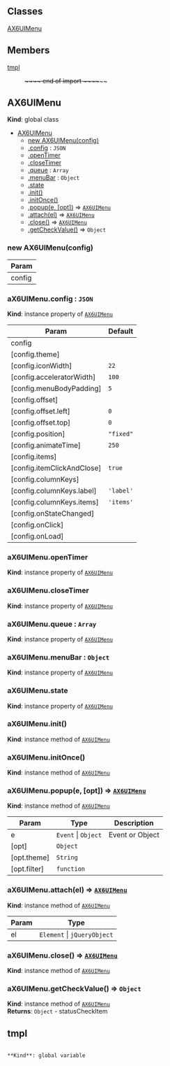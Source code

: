 ## Classes

<dl>
<dt><a href="#AX6UIMenu">AX6UIMenu</a></dt>
<dd></dd>
</dl>

## Members

<dl>
<dt><a href="#tmpl">tmpl</a></dt>
<dd><p><del>~</del><del>~</del><del>~</del><del>~ end of import  ~</del><del>~</del><del>~</del><del>~</del>~~</p>
</dd>
</dl>

<a name="AX6UIMenu"></a>

## AX6UIMenu
**Kind**: global class  

* [AX6UIMenu](#AX6UIMenu)
    * [new AX6UIMenu(config)](#new_AX6UIMenu_new)
    * [.config](#AX6UIMenu+config) : <code>JSON</code>
    * [.openTimer](#AX6UIMenu+openTimer)
    * [.closeTimer](#AX6UIMenu+closeTimer)
    * [.queue](#AX6UIMenu+queue) : <code>Array</code>
    * [.menuBar](#AX6UIMenu+menuBar) : <code>Object</code>
    * [.state](#AX6UIMenu+state)
    * [.init()](#AX6UIMenu+init)
    * [.initOnce()](#AX6UIMenu+initOnce)
    * [.popup(e, [opt])](#AX6UIMenu+popup) ⇒ <code>[AX6UIMenu](#AX6UIMenu)</code>
    * [.attach(el)](#AX6UIMenu+attach) ⇒ <code>[AX6UIMenu](#AX6UIMenu)</code>
    * [.close()](#AX6UIMenu+close) ⇒ <code>[AX6UIMenu](#AX6UIMenu)</code>
    * [.getCheckValue()](#AX6UIMenu+getCheckValue) ⇒ <code>Object</code>

<a name="new_AX6UIMenu_new"></a>

### new AX6UIMenu(config)

| Param |
| --- |
| config | 

<a name="AX6UIMenu+config"></a>

### aX6UIMenu.config : <code>JSON</code>
**Kind**: instance property of <code>[AX6UIMenu](#AX6UIMenu)</code>  

| Param | Default |
| --- | --- |
| config |  | 
| [config.theme] |  | 
| [config.iconWidth] | <code>22</code> | 
| [config.acceleratorWidth] | <code>100</code> | 
| [config.menuBodyPadding] | <code>5</code> | 
| [config.offset] |  | 
| [config.offset.left] | <code>0</code> | 
| [config.offset.top] | <code>0</code> | 
| [config.position] | <code>&quot;fixed&quot;</code> | 
| [config.animateTime] | <code>250</code> | 
| [config.items] |  | 
| [config.itemClickAndClose] | <code>true</code> | 
| [config.columnKeys] |  | 
| [config.columnKeys.label] | <code>&#x27;label&#x27;</code> | 
| [config.columnKeys.items] | <code>&#x27;items&#x27;</code> | 
| [config.onStateChanged] |  | 
| [config.onClick] |  | 
| [config.onLoad] |  | 

<a name="AX6UIMenu+openTimer"></a>

### aX6UIMenu.openTimer
**Kind**: instance property of <code>[AX6UIMenu](#AX6UIMenu)</code>  
<a name="AX6UIMenu+closeTimer"></a>

### aX6UIMenu.closeTimer
**Kind**: instance property of <code>[AX6UIMenu](#AX6UIMenu)</code>  
<a name="AX6UIMenu+queue"></a>

### aX6UIMenu.queue : <code>Array</code>
**Kind**: instance property of <code>[AX6UIMenu](#AX6UIMenu)</code>  
<a name="AX6UIMenu+menuBar"></a>

### aX6UIMenu.menuBar : <code>Object</code>
**Kind**: instance property of <code>[AX6UIMenu](#AX6UIMenu)</code>  
<a name="AX6UIMenu+state"></a>

### aX6UIMenu.state
**Kind**: instance property of <code>[AX6UIMenu](#AX6UIMenu)</code>  
<a name="AX6UIMenu+init"></a>

### aX6UIMenu.init()
**Kind**: instance method of <code>[AX6UIMenu](#AX6UIMenu)</code>  
<a name="AX6UIMenu+initOnce"></a>

### aX6UIMenu.initOnce()
**Kind**: instance method of <code>[AX6UIMenu](#AX6UIMenu)</code>  
<a name="AX6UIMenu+popup"></a>

### aX6UIMenu.popup(e, [opt]) ⇒ <code>[AX6UIMenu](#AX6UIMenu)</code>
**Kind**: instance method of <code>[AX6UIMenu](#AX6UIMenu)</code>  

| Param | Type | Description |
| --- | --- | --- |
| e | <code>Event</code> &#124; <code>Object</code> | Event or Object |
| [opt] | <code>Object</code> |  |
| [opt.theme] | <code>String</code> |  |
| [opt.filter] | <code>function</code> |  |

<a name="AX6UIMenu+attach"></a>

### aX6UIMenu.attach(el) ⇒ <code>[AX6UIMenu](#AX6UIMenu)</code>
**Kind**: instance method of <code>[AX6UIMenu](#AX6UIMenu)</code>  

| Param | Type |
| --- | --- |
| el | <code>Element</code> &#124; <code>jQueryObject</code> | 

<a name="AX6UIMenu+close"></a>

### aX6UIMenu.close() ⇒ <code>[AX6UIMenu](#AX6UIMenu)</code>
**Kind**: instance method of <code>[AX6UIMenu](#AX6UIMenu)</code>  
<a name="AX6UIMenu+getCheckValue"></a>

### aX6UIMenu.getCheckValue() ⇒ <code>Object</code>
**Kind**: instance method of <code>[AX6UIMenu](#AX6UIMenu)</code>  
**Returns**: <code>Object</code> - statusCheckItem  
<a name="tmpl"></a>

## tmpl
~~~~~~~~~~~~~~~~~~ end of import  ~~~~~~~~~~~~~~~~~~~~

**Kind**: global variable  
